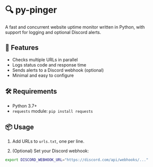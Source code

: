 # 🔍 py-pinger

A fast and concurrent website uptime monitor written in Python, with support for logging and optional Discord alerts.

## 🚀 Features
- Checks multiple URLs in parallel
- Logs status code and response time
- Sends alerts to a Discord webhook (optional)
- Minimal and easy to configure

## 🛠 Requirements
- Python 3.7+
- `requests` module: `pip install requests`

## 📦 Usage

1. Add URLs to `urls.txt`, one per line.

2. (Optional) Set your Discord webhook:
```bash
export DISCORD_WEBHOOK_URL="https://discord.com/api/webhooks/..."
